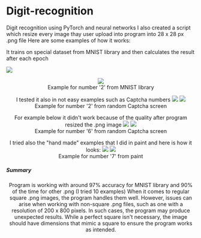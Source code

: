# Digit-recognition
Digit recognition using PyTorch and neural networks
I also created a script which resize every image thay user upload into program into 28 x 28 px .png file
Here are some examples of how it works:
<p align="center">
  <p>
    It trains on special dataset from MNIST library and then calculates the result after each epoch
  </p>
  <img src="https://github.com/mryt66/Digit-recognition/assets/64143856/65b7a377-ad87-432f-a4ca-bd623ca28c5a" />    
  <br />
</p>

<p align="center">
  <img src="https://github.com/mryt66/Digit-recognition/assets/64143856/0180ec3d-0932-4155-817e-3b3766e022e0" />
  <br />
  Example for number '2' from MNIST library 
</p>

<p align="center">
  I tested it also in not easy examples such as Captcha numbers
  <img src="https://github.com/mryt66/Digit-recognition/assets/64143856/2b4e8727-9610-432b-b401-9e950ccfcbde" />
  <img src="https://github.com/mryt66/Digit-recognition/assets/64143856/c6310242-076b-425a-b8bf-9c34ec434102" />
  <br />
  Example for number '2' from random Captcha screen
</p>

<p align="center">
  For example below it didn't work because of the quality after program resized the .png image
  <img src="https://github.com/mryt66/Digit-recognition/assets/64143856/53d8b0f2-1d40-4956-bde7-577b9a57737a" />
  <img src="https://github.com/mryt66/Digit-recognition/assets/64143856/42edf800-6a89-40eb-8b96-0b8707c2cded" />
  <br />
  Example for number '6' from random Captcha screen
</p>

<p align="center">
  I tried also the "hand made" examples that I did in paint and here is how it looks:
  <img src="https://github.com/mryt66/Digit-recognition/assets/64143856/d9243d91-4f76-4f2e-a387-3de094aa455eS" />
  <img src="https://github.com/mryt66/Digit-recognition/assets/64143856/4518b47e-3cf3-48b8-8b56-c26c96cc8286" />
  <br />
  Example for number '7' from paint
</p>
<h5>
  Summary
</h5>
<p align="center">
  Program is working with around 97% accuracy for MNIST library and 90% of the time for other .png (I tried 10 examples)
  When it comes to regular square .png images, the program handles them well. However, issues can arise when working with non-square .png files, such as one with a resolution of 200 x 800 pixels. In such cases, the program may produce unexpected results. While a perfect square isn't necessary, the image should have dimensions that mimic a square to ensure the program works as intended.
</p>



